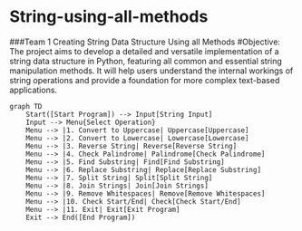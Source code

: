 # String-using-all-methods
###Team 1 Creating String Data Structure Using all Methods
#Objective: The project aims to develop a detailed and versatile implementation of a string data structure in Python, featuring all common and essential string manipulation methods. It will help users understand the internal workings of string operations and provide a foundation for more complex text-based applications.

```mermaid
graph TD
    Start([Start Program]) --> Input[String Input]
    Input --> Menu{Select Operation}
    Menu --> |1. Convert to Uppercase| Uppercase[Uppercase]
    Menu --> |2. Convert to Lowercase| Lowercase[Lowercase]
    Menu --> |3. Reverse String| Reverse[Reverse String]
    Menu --> |4. Check Palindrome| Palindrome[Check Palindrome]
    Menu --> |5. Find Substring| Find[Find Substring]
    Menu --> |6. Replace Substring| Replace[Replace Substring]
    Menu --> |7. Split String| Split[Split String]
    Menu --> |8. Join Strings| Join[Join Strings]
    Menu --> |9. Remove Whitespaces| Remove[Remove Whitespaces]
    Menu --> |10. Check Start/End| Check[Check Start/End]
    Menu --> |11. Exit| Exit[Exit Program]
    Exit --> End([End Program])

